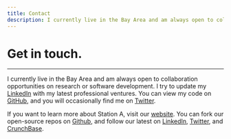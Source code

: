```yaml
---
title: Contact
description: I currently live in the Bay Area and am always open to collaboration opportunities on research or software development.
---
```


# Get in touch.

---
I currently live in the Bay Area and am always open to collaboration opportunities on research or software development. I try to update my [LinkedIn](http://www.linkedin.com/in/esaratsis) with my latest professional ventures. You can view my code on [GitHub](https://github.com/manossaratsis), and you will occasionally find me on [Twitter](https://twitter.com/sarstis).

If you want to learn more about Station A, visit our [website](https://stationa.com). You can fork our open-source repos on [Github](https://github.com/stationa), and follow our latest on [LinkedIn](https://www.linkedin.com/company/stationainc/), [Twitter](https://twitter.com/stationainc), and [CrunchBase](https://www.crunchbase.com/organization/station-a).
